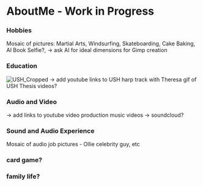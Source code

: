 # AboutMe - Work in Progress

 ### Hobbies
 Mosaic of pictures: Martial Arts, Windsurfing, Skateboarding, Cake Baking, AI Book Selfie?, 
 -> ask AI for ideal dimensions for Gimp creation

 ### Education
![USH_Cropped](https://github.com/user-attachments/assets/dfe59a69-c42f-4888-9e2b-376fc36eed84)
-> add youtube links to USH harp track with Theresa
 gif of USH Thesis videos?

### Audio and Video
-> add links to youtube video production music videos
-> soundcloud?

### Sound and Audio Experience
Mosaic of audio job pictures - Ollie celebrity guy, etc

### card game?

### family life?
